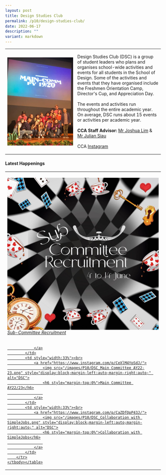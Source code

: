 ```yaml
---
layout: post
title: Design Studies Club
permalink: /p10/design-studies-club/
date: 2022-06-17
description: ""
variant: markdown
---
```

<div>
    <table>
        <tbody><tr>
            <td style="width:45%"><img src="/images/CCA_dsc.jpg" style="display:block;margin-left:auto;margin-right:auto;" alt="Design Studies Club"></td>
            <td>
                <p>
                    Design Studies Club (DSC) is a group of student leaders who plans and organises school-wide activities and events for all students in the School of Design. Some of the activities and events that they have organised include the Freshmen Orientation Camp, Director's Cup, and Appreciation Day.<br>
                    <br>
                    The events and activities run throughout the entire academic year. On average, DSC runs about 15 events or activities per academic year.<br>
                    <br>
                    <b>CCA Staff Advisor:</b> <a href="mailto:Joshua_Lim@TP.EDU.SG">Mr Joshua Lim</a> &amp; <a href="mailto:Julian_SIAU@TP.EDU.SG">Mr Julian Siau</a><br>
                    <br>
                    CCA <a href="https://www.instagram.com/designstudiesclub">Instagram</a>
                </p>
            </td>
        </tr>
    </tbody></table>
</div>

#### Latest Happenings

<div>
    <table>
        <tbody><tr>
            <td style="width:33%"><br>
                <a href="https://www.instagram.com/p/CeXlZyOJViB/">
                    <img src="/images/P10/DSC_Sub-Committee Recruitment.png" style="display:block;margin-left:auto;margin-right:auto;" alt="DSC">
                    <h6 style="margin-top:0%">Sub-Committee Recruitment</h6>
                    
                </a>
            </td>
            <td style="width:33%"><br>
                <a href="https://www.instagram.com/p/CeXlM4YpSdJ/">
                    <img src="/images/P10/DSC_Main Committee AY22-23.png" style="display:block;margin-left:auto;margin-right:auto;" alt="DSC">
                    <h6 style="margin-top:0%">Main Committee AY22/23</h6>
                    
                </a>
            </td>
            <td style="width:33%"><br>
                <a href="https://www.instagram.com/p/CaZDfOpP43J/">
                    <img src="/images/P10/DSC_Collaboration with SimpleJobs.png" style="display:block;margin-left:auto;margin-right:auto;" alt="DSC">
                    <h6 style="margin-top:0%">Collaboration with SimpleJobs</h6>
                    
                </a>
            </td>
        </tr>
    </tbody></table>
</div>